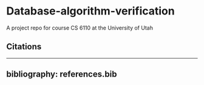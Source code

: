 # Database-algorithm-verification
A project repo for course CS 6110 at the University of Utah

## Citations
---
bibliography: references.bib
---
